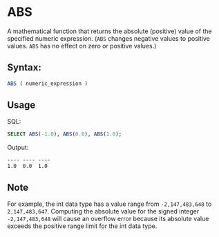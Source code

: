 # ABS

A mathematical function that returns the absolute (positive) value of the specified numeric expression. (`ABS` changes negative values to positive values. `ABS` has no effect on zero or positive values.)

## Syntax:
```SQL
ABS ( numeric_expression )
```
## Usage
SQL:
```SQL
SELECT ABS(-1.0), ABS(0.0), ABS(1.0);
```

Output:
```
---- ---- ----  
1.0  0.0  1.0
```

## Note

For example, the int data type has a value range from `-2,147,483,648` to `2,147,483,647`. Computing the absolute value for the signed integer `-2,147,483,648` will cause an overflow error because its absolute value exceeds the positive range limit for the int data type.
